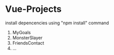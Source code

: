 # Vue-Projects

install depencencies using "npm install" command

1. MyGoals
2. MonsterSlayer
3. FriendsContact
4. ...